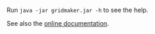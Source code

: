 Run `java -jar gridmaker.jar -h` to see the help.

See also the [online documentation](https://github.com/eurostat/gridmaker).
